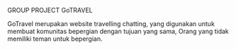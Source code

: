 GROUP PROJECT GoTRAVEL

GoTravel merupakan website travelling chatting, yang digunakan untuk membuat komunitas bepergian dengan tujuan yang sama, Orang yang tidak memiliki teman untuk bepergian.
